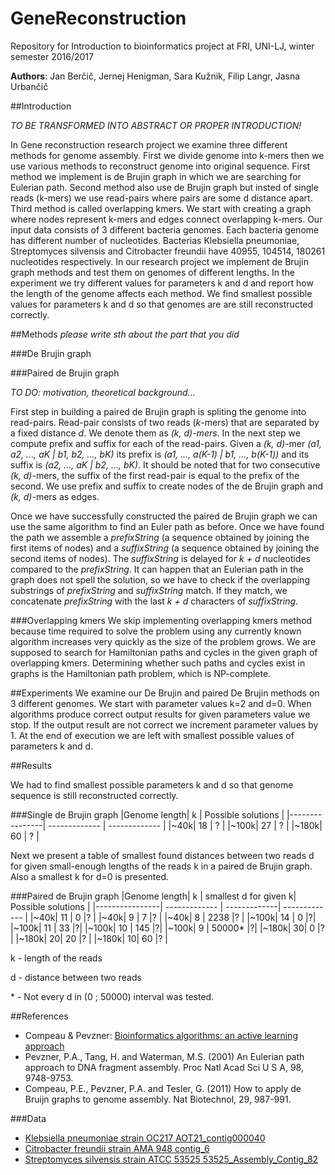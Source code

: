 # GeneReconstruction
Repository for Introduction to bioinformatics project at FRI, UNI-LJ, winter semester 2016/2017

**Authors**: Jan Berčič, Jernej Henigman, Sara Kužnik, Filip Langr, Jasna Urbančič

##Introduction

*TO BE TRANSFORMED INTO ABSTRACT OR PROPER INTRODUCTION!*

In Gene reconstruction research project we examine three different methods for genome assembly. First we divide genome into k-mers then we use various methods to reconstruct genome into original
sequence. First method we implement is de Brujin graph in which we are searching for Eulerian path. Second method
also use de Brujin graph but insted of single reads (k-mers) we use read-pairs where pairs are some d distance apart. Third method is called overlapping kmers. We start with
creating a graph where nodes represent k-mers and edges connect overlapping k-mers. Our input data consists of 3 different bacteria genomes.
Each bacteria genome has different number of nucleotides. Bacterias Klebsiella pneumoniae, Streptomyces silvensis and Citrobacter freundii have 40955, 104514, 180261 nucleotides respectively.
In our research project we implement de Brujin graph methods and test them on genomes of different lengths. In the experiment we try different values for parameters k and d and report how the length
of the genome affects each method. We find smallest possible values for parameters k and d so that genomes are are still reconstructed correctly.


##Methods
*please write sth about the part that you did*

###De Brujin graph

###Paired de Brujin graph

*TO DO: motivation, theoretical background...*

First step in building a paired de Brujin graph is spliting the genome into read-pairs. Read-pair consists of two reads (*k*-mers) that are separated by a fixed distance *d*. We denote them as *(k, d)-mers*. In the next step we compute prefix and suffix for each of the read-pairs. Given a *(k, d)*-mer *(a1, a2, ..., aK | b1, b2, ..., bK)* its prefix is *(a1, ..., a(K-1) | b1, ..., b(K-1))* and its suffix is *(a2, ..., aK | b2, ..., bK)*. It should be noted that for two consecutive *(k, d)*-mers, the suffix of the first read-pair is equal to the prefix of the second. We use prefix and suffix to create nodes of the de Brujin graph and *(k, d)*-mers as edges.

Once we have successfully constructed the paired de Brujin graph we can use the same algorithm to find an Euler path as before. Once we have found the path we assemble a *prefixString* (a sequence obtained by joining the first items of nodes) and a *suffixString* (a sequence obtained by joining the second items of nodes). The *suffixString* is delayed for *k + d* nucleotides compared to the *prefixString*. It can happen that an Eulerian path in the graph does not spell the solution, so we have to check if the overlapping substrings of *prefixString* and *suffixString* match. If they match, we concatenate *prefixString* with the last *k + d* characters of *suffixString*.

###Overlapping kmers
We skip implementing overlapping kmers method because time required to solve the problem using any currently known algorithm increases very quickly as the size of the problem grows.
We are supposed to search for Hamiltonian paths and cycles in the given graph of overlapping kmers.
Determining whether such paths and cycles exist in graphs is the Hamiltonian path problem, which is NP-complete.

##Experiments
We examine our De Brujin and paired De Brujin methods on 3 different genomes. We start with parameter values k=2 and d=0. When algorithms produce correct output results for given parameters value
we stop. If the output result are not correct we increment parameter values by 1. At the end of execution we are left with smallest possible values of parameters k and d.


##Results

We had to find smallest possible parameters k and d so that genome sequence is still reconstructed correctly.


###Single de Brujin graph
|Genome length| k  | Possible solutions |
|----------------| ------------- | ------------- |
|~40k| 18  | ?  |
|~100k| 27  | ?  |
|~180k| 60  | ?  |

Next we present a table of smallest found distances between two reads d for given small-enough lengths of the reads k in a paired de Brujin graph. Also a smallest k for d=0 is presented.

###Paired de Brujin graph
|Genome length| k | smallest d for given k| Possible solutions |
|----------------| ------------- | -------------| ------------- |
|~40k| 11  | 0  |? |
|~40k| 9  | 7  |? |
|~40k| 8  | 2238  |? |
|~100k| 14  | 0  |?|
|~100k| 11  | 33  |?|
|~100k| 10  | 145  |?|
|~100k| 9  | 50000*  |?|
|~180k| 30| 0  |? |
|~180k| 20| 20  |? |
|~180k| 10| 60  |? |

k - length of the reads

d - distance between two reads

\* - Not every d in (0 ; 50000) interval was tested.


##References
* Compeau & Pevzner: [Bioinformatics algorithms: an active learning approach](http://bioinformaticsalgorithms.com)
* Pevzner, P.A., Tang, H. and Waterman, M.S. (2001) An Eulerian path approach to DNA fragment assembly. Proc Natl Acad Sci U S A, 98, 9748-9753.
* Compeau, P.E., Pevzner, P.A. and Tesler, G. (2011) How to apply de Bruijn graphs to genome assembly. Nat Biotechnol, 29, 987-991.

###Data
* [Klebsiella pneumoniae strain OC217 AOT21_contig000040](https://www.ncbi.nlm.nih.gov/nuccore/971065155)
* [Citrobacter freundii strain AMA 948 contig_6](https://www.ncbi.nlm.nih.gov/nuccore/970964877)
* [Streptomyces silvensis strain ATCC 53525 53525_Assembly_Contig_82](https://www.ncbi.nlm.nih.gov/nuccore/970984238)
